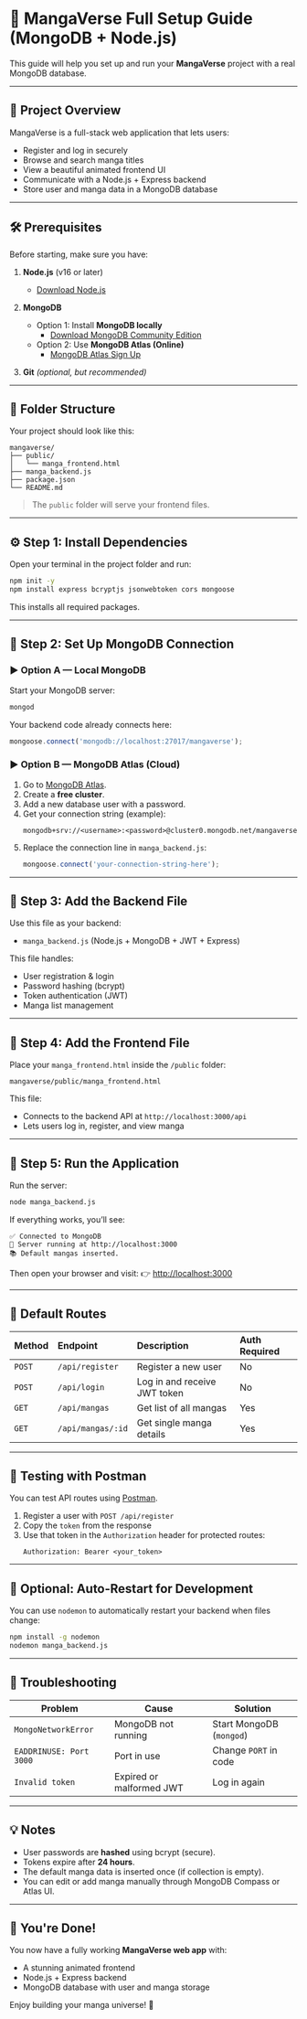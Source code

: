 # 📘 MangaVerse Full Setup Guide (MongoDB + Node.js)

This guide will help you set up and run your **MangaVerse** project with a real MongoDB database.

---

## 🧩 Project Overview

MangaVerse is a full-stack web application that lets users:
- Register and log in securely
- Browse and search manga titles
- View a beautiful animated frontend UI
- Communicate with a Node.js + Express backend
- Store user and manga data in a MongoDB database

---

## 🛠️ Prerequisites

Before starting, make sure you have:

1. **Node.js** (v16 or later)
   - [Download Node.js](https://nodejs.org/)

2. **MongoDB**
   - Option 1: Install **MongoDB locally**
     - [Download MongoDB Community Edition](https://www.mongodb.com/try/download/community)
   - Option 2: Use **MongoDB Atlas (Online)**
     - [MongoDB Atlas Sign Up](https://www.mongodb.com/cloud/atlas)

3. **Git** *(optional, but recommended)*

---

## 📂 Folder Structure

Your project should look like this:

```
mangaverse/
├── public/
│   └── manga_frontend.html
├── manga_backend.js
├── package.json
└── README.md
```

> The `public` folder will serve your frontend files.

---

## ⚙️ Step 1: Install Dependencies

Open your terminal in the project folder and run:

```bash
npm init -y
npm install express bcryptjs jsonwebtoken cors mongoose
```

This installs all required packages.

---

## 🧱 Step 2: Set Up MongoDB Connection

### ▶️ Option A — Local MongoDB
Start your MongoDB server:
```bash
mongod
```

Your backend code already connects here:
```js
mongoose.connect('mongodb://localhost:27017/mangaverse');
```

### ▶️ Option B — MongoDB Atlas (Cloud)
1. Go to [MongoDB Atlas](https://www.mongodb.com/cloud/atlas).
2. Create a **free cluster**.
3. Add a new database user with a password.
4. Get your connection string (example):
   ```
   mongodb+srv://<username>:<password>@cluster0.mongodb.net/mangaverse
   ```
5. Replace the connection line in `manga_backend.js`:
   ```js
   mongoose.connect('your-connection-string-here');
   ```

---

## 💾 Step 3: Add the Backend File

Use this file as your backend:
- `manga_backend.js` (Node.js + MongoDB + JWT + Express)

This file handles:
- User registration & login
- Password hashing (bcrypt)
- Token authentication (JWT)
- Manga list management

---

## 🎨 Step 4: Add the Frontend File

Place your `manga_frontend.html` inside the `/public` folder:
```
mangaverse/public/manga_frontend.html
```

This file:
- Connects to the backend API at `http://localhost:3000/api`
- Lets users log in, register, and view manga

---

## 🚀 Step 5: Run the Application

Run the server:
```bash
node manga_backend.js
```

If everything works, you’ll see:
```
✅ Connected to MongoDB
🚀 Server running at http://localhost:3000
📚 Default mangas inserted.
```

Then open your browser and visit:
👉 [http://localhost:3000](http://localhost:3000)

---

## 🔑 Default Routes

| Method | Endpoint | Description | Auth Required |
|:-------|:----------|:-------------|:--------------|
| `POST` | `/api/register` | Register a new user | No |
| `POST` | `/api/login` | Log in and receive JWT token | No |
| `GET` | `/api/mangas` | Get list of all mangas | Yes |
| `GET` | `/api/mangas/:id` | Get single manga details | Yes |

---

## 🧪 Testing with Postman

You can test API routes using [Postman](https://www.postman.com/).

1. Register a user with `POST /api/register`
2. Copy the `token` from the response
3. Use that token in the `Authorization` header for protected routes:
   ```
   Authorization: Bearer <your_token>
   ```

---

## 🧰 Optional: Auto-Restart for Development

You can use `nodemon` to automatically restart your backend when files change:

```bash
npm install -g nodemon
nodemon manga_backend.js
```

---

## 🧼 Troubleshooting

| Problem | Cause | Solution |
|----------|--------|----------|
| `MongoNetworkError` | MongoDB not running | Start MongoDB (`mongod`) |
| `EADDRINUSE: Port 3000` | Port in use | Change `PORT` in code |
| `Invalid token` | Expired or malformed JWT | Log in again |

---

## 💡 Notes

- User passwords are **hashed** using bcrypt (secure).
- Tokens expire after **24 hours**.
- The default manga data is inserted once (if collection is empty).
- You can edit or add manga manually through MongoDB Compass or Atlas UI.

---

## 🏁 You're Done!

You now have a fully working **MangaVerse web app** with:
- A stunning animated frontend
- Node.js + Express backend
- MongoDB database with user and manga storage

Enjoy building your manga universe! 🌸
